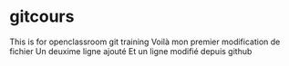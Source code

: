 # gitcours
This is for openclassroom git training
Voilà mon premier modification de fichier
Un deuxime ligne ajouté
Et un ligne modifié depuis github
